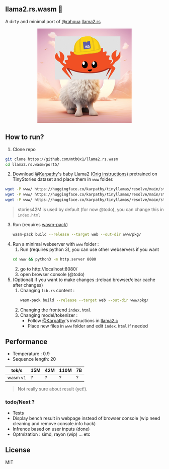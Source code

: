 ## llama2.rs.wasm 🦀
A dirty and minimal port of [@rahoua](https://github.com/rahoua) [llama2.rs](https://github.com/rahoua/pecca-rs/) 

<p align="center">
  <img src="assets/llama_notcute.jpg" width="300" height="300" alt="Cute Llama">
</p>


## How to run?
1. Clone repo
```bash
git clone https://github.com/mtb0x1/llama2.rs.wasm
cd llama2.rs.wasm/port5/
```

2. Download [@Karpathy](https://github.com/karpathy/)'s baby Llama2 ([Orig instructions](https://github.com/karpathy/llama2.c#feel-the-magic)) pretrained on TinyStories dataset and place them in `www` folder.
```bash
wget -P www/ https://huggingface.co/karpathy/tinyllamas/resolve/main/stories15M.bin
wget -P www/ https://huggingface.co/karpathy/tinyllamas/resolve/main/stories42M.bin
wget -P www/ https://huggingface.co/karpathy/tinyllamas/resolve/main/stories110M.bin
```
> stories42M is used by default (for now @todo), you can change this in `index.html`

3. Run (requires [wasm-pack](https://github.com/rustwasm/wasm-pack)) 
    ```bash 
    wasm-pack build --release --target web --out-dir www/pkg/
    ```
4. Run a minimal webserver with `www` folder : 
    1. Run (requires python 3), you can use other webservers if you want
    ```bash
    cd www && python3 -m http.server 8080
    ```
    2. go to http://localhost:8080/
    3. open browser console (@todo)
5. (Optional) if you want to make changes :(reload browser/clear cache after changes)
    1. Changing `lib.rs` content :
        ```bash
        wasm-pack build --release --target web --out-dir www/pkg/
        ```
    2. Changing the frontend `index.html`
    3. Changing model/tokenizer :
        - Follow [@Karpathy](https://github.com/karpathy/)'s instructions in [llama2.c](https://github.com/karpathy/llama2.c)
        - Place new files in `www` folder and edit `index.html` if needed

## Performance
- Temperature : 0.9
- Sequence length: 20

|    tok/s   | 15M | 42M | 110M | 7B
|-------|-----|-----|-----|-----|
| wasm v1 |  ?|   ?   | ? | ?
> Not really sure about result (yet!).

### todo/Next ?
- Tests
- Display bench result in webpage instead of browser console (wip need cleaning and remove console.info hack)
- Infrence based on user inputs (done)
- Optmization : simd, rayon (wip) ... etc

## License
MIT